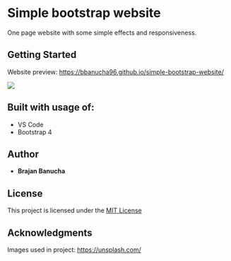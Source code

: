 # Simple bootstrap website

One page website with some simple effects and responsiveness.

## Getting Started

Website preview: https://bbanucha96.github.io/simple-bootstrap-website/

![](https://i.imgur.com/OEsW8xg.png)

## Built with usage of:

* VS Code
* Bootstrap 4

## Author

* **Brajan Banucha** 

## License

This project is licensed under the [MIT License](LICENSE)

## Acknowledgments

Images used in project: https://unsplash.com/
